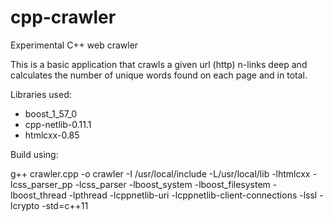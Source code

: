 # cpp-crawler
Experimental C++ web crawler

This is a basic application that crawls a given url (http) n-links deep and calculates the 
number of unique words found on each page and in total.

Libraries used:

- boost_1_57_0
- cpp-netlib-0.11.1
- htmlcxx-0.85


Build using:

g++ crawler.cpp -o crawler -I /usr/local/include -L/usr/local/lib -lhtmlcxx -lcss_parser_pp -lcss_parser -lboost_system -lboost_filesystem -lboost_thread -lpthread -lcppnetlib-uri -lcppnetlib-client-connections -lssl -lcrypto -std=c++11
